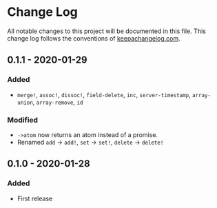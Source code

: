 # Change Log
All notable changes to this project will be documented in this file. This change log follows the conventions of [keepachangelog.com](http://keepachangelog.com/).

## 0.1.1 - 2020-01-29
### Added
* `merge!`, `assoc!`, `dissoc!`, `field-delete`, `inc`, `server-timestamp`, `array-union`, `array-remove`, `id`

### Modified
- `->atom` now returns an atom instead of a promise.
- Renamed `add` -> `add!`, `set` -> `set!`, `delete` -> `delete!`

## 0.1.0 - 2020-01-28
### Added
- First release